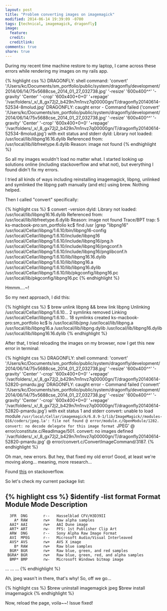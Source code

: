 ```yaml
---
layout: post
title: "Problem converting images on imagemagick"
modified: 2014-06-14 19:39:09 -0700
tags: [technical, imagemagick, dragonfly]
image:
  feature:
  credit:
  creditlink:
comments: true
share: true
---
```


During my recent time machine restore to my laptop, I came across these errors while rendering my images on my rails app.

{% highlight css %}
DRAGONFLY: shell command: 'convert' '/Users/kc/Documents/sm_portfolio/public/system/dragonfly/development/2014/06/14/75v5688cse_2014_01_27_032738.jpg' '-resize' '600x400^^' '-gravity' 'Center' '-crop' '600x400+0+0' '+repage' '/var/folders/_x/_8_gx72j2_b429n7m1nvz7q00000gn/T/dragonfly20140614-52534-8molud.jpg'
DRAGONFLY: caught error - Command failed ('convert' '/Users/kc/Documents/sm_portfolio/public/system/dragonfly/development/2014/06/14/75v5688cse_2014_01_27_032738.jpg' '-resize' '600x400^^' '-gravity' 'Center' '-crop' '600x400+0+0' '+repage' '/var/folders/_x/_8_gx72j2_b429n7m1nvz7q00000gn/T/dragonfly20140614-52534-8molud.jpg') with exit status  and stderr dyld: Library not loaded: /usr/local/lib/libpng16.16.dylib
  Referenced from: /usr/local/lib/libfreetype.6.dylib
  Reason: image not found
{% endhighlight %}

So all my images wouldn't load no matter what. I started looking up solutions online (including stackoverflow and what not), but everything I found didn't fix my errors.

I tried all kinds of ways including reinstalling imagemagick, libpng, unlinked and symlinked the libpng path manually (and etc) using brew. Nothing helped.

Then I called "convert" specifically:

{% highlight css %}
$ convert -version
dyld: Library not loaded: /usr/local/lib/libpng16.16.dylib
  Referenced from: /usr/local/lib/libfreetype.6.dylib
  Reason: image not found
Trace/BPT trap: 5
ks-macbook-pro:sm_portfolio kc$ find /usr |grep "libpng16"
/usr/local/Cellar/libpng/1.6.10/bin/libpng16-config
/usr/local/Cellar/libpng/1.6.10/include/libpng16
/usr/local/Cellar/libpng/1.6.10/include/libpng16/png.h
/usr/local/Cellar/libpng/1.6.10/include/libpng16/pngconf.h
/usr/local/Cellar/libpng/1.6.10/include/libpng16/pnglibconf.h
/usr/local/Cellar/libpng/1.6.10/lib/libpng16.16.dylib
/usr/local/Cellar/libpng/1.6.10/lib/libpng16.a
/usr/local/Cellar/libpng/1.6.10/lib/libpng16.dylib
/usr/local/Cellar/libpng/1.6.10/lib/pkgconfig/libpng16.pc
/usr/local/lib/pkgconfig/libpng16.pc
{% endhighlight %}

Hmmm....~!

So my next approach, I did this:

{% highlight css %}
$ brew unlink libpng && brew link libpng
Unlinking /usr/local/Cellar/libpng/1.6.10... 2 symlinks removed
Linking /usr/local/Cellar/libpng/1.6.10... 18 symlinks created
ks-macbook-pro:sm_portfolio kc$ ls /usr/local/lib/*png*
/usr/local/lib/libpng.a     /usr/local/lib/libpng16.a
/usr/local/lib/libpng.dylib   /usr/local/lib/libpng16.dylib
/usr/local/lib/libpng16.16.dylib
{% endhighlight %}

After that, I tried reloading the images on my browser, now I get this new error in terminal:

{% highlight css %}
DRAGONFLY: shell command: 'convert' '/Users/kc/Documents/sm_portfolio/public/system/dragonfly/development/2014/06/14/75v5688cse_2014_01_27_032738.jpg' '-resize' '600x400^^' '-gravity' 'Center' '-crop' '600x400+0+0' '+repage' '/var/folders/_x/_8_gx72j2_b429n7m1nvz7q00000gn/T/dragonfly20140614-52820-pmardu.jpg'
DRAGONFLY: caught error - Command failed ('convert' '/Users/kc/Documents/sm_portfolio/public/system/dragonfly/development/2014/06/14/75v5688cse_2014_01_27_032738.jpg' '-resize' '600x400^^' '-gravity' 'Center' '-crop' '600x400+0+0' '+repage' '/var/folders/_x/_8_gx72j2_b429n7m1nvz7q00000gn/T/dragonfly20140614-52820-pmardu.jpg') with exit status 1 and stderr convert: unable to load module `/usr/local/Cellar/imagemagick/6.8.9-1/lib/ImageMagick//modules-Q16/coders/jpeg.la': file not found @ error/module.c/OpenModule/1282.
convert: no decode delegate for this image format `JPEG' @ error/constitute.c/ReadImage/501.
convert: no images defined `/var/folders/_x/_8_gx72j2_b429n7m1nvz7q00000gn/T/dragonfly20140614-52820-pmardu.jpg' @ error/convert.c/ConvertImageCommand/3187.
{% endhighlight %}

Oh man, new errors. But hey, that fixed my old error! Good, at least we're moving along... meaning, more research...

Found [this](http://stackoverflow.com/questions/9586048/imagemagick-no-decode-delegate) on stackoverflow.

So let's check my current package list:

{% highlight css %}
$identify -list format
   Format  Module    Mode  Description
-------------------------------------------------------------------------------
      3FR  DNG       r--   Hasselblad CFV/H3D39II
        A* RAW       rw+   Raw alpha samples
      AAI* AAI       rw+   AAI Dune image
      ART* ART       rw-   PFS: 1st Publisher Clip Art
      ARW  DNG       r--   Sony Alpha Raw Image Format
      AVI  MPEG      r--   Microsoft Audio/Visual Interleaved
      AVS* AVS       rw+   AVS X image
        B* RAW       rw+   Raw blue samples
      BGR* BGR       rw+   Raw blue, green, and red samples
     BGRA* BGR       rw+   Raw blue, green, red, and alpha samples
      BMP* BMP       rw-   Microsoft Windows bitmap image
...
...
...
{% endhighlight %}

Ah, jpeg wasn't in there, that's why! So, off we go...

{% highlight css %}
$brew uninstall imagemagick jpeg
$brew install imagemagick
{% endhighlight %}

Now, reload the page, voila~~! Issue fixed!
